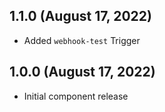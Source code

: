 ## 1.1.0 (August 17, 2022)
* Added `webhook-test` Trigger

## 1.0.0 (August 17, 2022)
* Initial component release